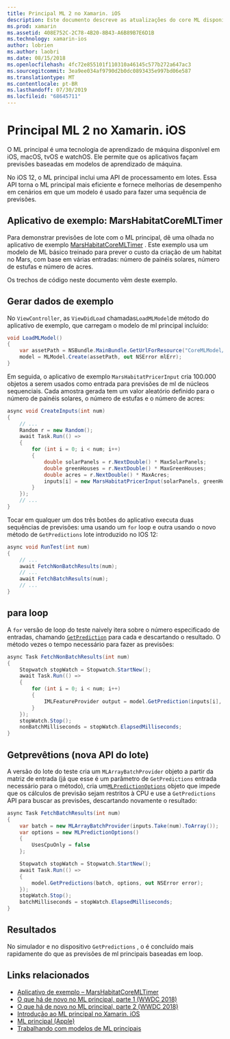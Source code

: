 ```yaml
---
title: Principal ML 2 no Xamarin. iOS
description: Este documento descreve as atualizações do core ML disponíveis como parte do iOS 12. Em particular, ele analisa as melhorias de desempenho associadas à nova API de previsão do lote.
ms.prod: xamarin
ms.assetid: 408E752C-2C78-4B20-8B43-A6B89B7E6D1B
ms.technology: xamarin-ios
author: lobrien
ms.author: laobri
ms.date: 08/15/2018
ms.openlocfilehash: 4fc72e855101f110310a46145c577b272a647ac3
ms.sourcegitcommit: 3ea9ee034af9790d2b0dc0893435e997bd06e587
ms.translationtype: MT
ms.contentlocale: pt-BR
ms.lasthandoff: 07/30/2019
ms.locfileid: "68645711"
---
```

# <a name="core-ml-2-in-xamarinios"></a>Principal ML 2 no Xamarin. iOS

O ML principal é uma tecnologia de aprendizado de máquina disponível em iOS, macOS, tvOS e watchOS. Ele permite que os aplicativos façam previsões baseadas em modelos de aprendizado de máquina.

No iOS 12, o ML principal inclui uma API de processamento em lotes. Essa API torna o ML principal mais eficiente e fornece melhorias de desempenho em cenários em que um modelo é usado para fazer uma sequência de previsões.

## <a name="sample-app-marshabitatcoremltimer"></a>Aplicativo de exemplo: MarsHabitatCoreMLTimer

Para demonstrar previsões de lote com o ML principal, dê uma olhada no aplicativo de exemplo [MarsHabitatCoreMLTimer](https://docs.microsoft.com/samples/xamarin/ios-samples/ios12-marshabitatcoremltimer) . Este exemplo usa um modelo de ML básico treinado para prever o custo da criação de um habitat no Mars, com base em várias entradas: número de painéis solares, número de estufas e número de acres.

Os trechos de código neste documento vêm deste exemplo.

## <a name="generate-sample-data"></a>Gerar dados de exemplo

No `ViewController`, as `ViewDidLoad` chamadas`LoadMLModel`de método do aplicativo de exemplo, que carregam o modelo de ml principal incluído:

```csharp
void LoadMLModel()
{
    var assetPath = NSBundle.MainBundle.GetUrlForResource("CoreMLModel/MarsHabitatPricer", "mlmodelc");
    model = MLModel.Create(assetPath, out NSError mlErr);
}
```

Em seguida, o aplicativo de exemplo `MarsHabitatPricerInput` cria 100.000 objetos a serem usados como entrada para previsões de ml de núcleos sequenciais. Cada amostra gerada tem um valor aleatório definido para o número de painéis solares, o número de estufas e o número de acres:

```csharp
async void CreateInputs(int num)
{
    // ...
    Random r = new Random();
    await Task.Run(() =>
    {
        for (int i = 0; i < num; i++)
        {
            double solarPanels = r.NextDouble() * MaxSolarPanels;
            double greenHouses = r.NextDouble() * MaxGreenHouses;
            double acres = r.NextDouble() * MaxAcres;
            inputs[i] = new MarsHabitatPricerInput(solarPanels, greenHouses, acres);
        }
    });
    // ...
}
```

Tocar em qualquer um dos três botões do aplicativo executa duas sequências de previsões: uma usando um `for` loop e outra usando o novo método de `GetPredictions` lote introduzido no IOS 12:

```csharp
async void RunTest(int num)
{
    // ...
    await FetchNonBatchResults(num);
    // ...
    await FetchBatchResults(num);
    // ...
}
```

## <a name="for-loop"></a>para loop

A `for` versão de loop do teste naively itera sobre o número especificado de entradas, chamando [`GetPrediction`](xref:CoreML.MLModel.GetPrediction*) para cada e descartando o resultado. O método vezes o tempo necessário para fazer as previsões:

```csharp
async Task FetchNonBatchResults(int num)
{
    Stopwatch stopWatch = Stopwatch.StartNew();
    await Task.Run(() =>
    {
        for (int i = 0; i < num; i++)
        {
            IMLFeatureProvider output = model.GetPrediction(inputs[i], out NSError error);
        }
    });
    stopWatch.Stop();
    nonBatchMilliseconds = stopWatch.ElapsedMilliseconds;
}
```

## <a name="getpredictions-new-batch-api"></a>Getprevêtions (nova API do lote)

A versão do lote do teste cria um `MLArrayBatchProvider` objeto a partir da matriz de entrada (já que esse é um parâmetro de `GetPredictions` entrada necessário para o método), cria um[`MLPredictionOptions`](xref:CoreML.MLPredictionOptions)
objeto que impede que os cálculos de previsão sejam restritos à CPU e use a `GetPredictions` API para buscar as previsões, descartando novamente o resultado:

```csharp
async Task FetchBatchResults(int num)
{
    var batch = new MLArrayBatchProvider(inputs.Take(num).ToArray());
    var options = new MLPredictionOptions()
    {
        UsesCpuOnly = false
    };

    Stopwatch stopWatch = Stopwatch.StartNew();
    await Task.Run(() =>
    {
        model.GetPredictions(batch, options, out NSError error);
    });
    stopWatch.Stop();
    batchMilliseconds = stopWatch.ElapsedMilliseconds;
}
```

## <a name="results"></a>Resultados

No simulador e no dispositivo `GetPredictions` , o é concluído mais rapidamente do que as previsões de ml principais baseadas em loop.

## <a name="related-links"></a>Links relacionados

- [Aplicativo de exemplo – MarsHabitatCoreMLTimer](https://docs.microsoft.com/samples/xamarin/ios-samples/ios12-marshabitatcoremltimer)
- [O que há de novo no ML principal, parte 1 (WWDC 2018)](https://developer.apple.com/videos/play/wwdc2018/708/)
- [O que há de novo no ML principal, parte 2 (WWDC 2018)](https://developer.apple.com/videos/play/wwdc2018/709/)
- [Introdução ao ML principal no Xamarin. iOS](https://docs.microsoft.com/xamarin/ios/platform/introduction-to-ios11/coreml)
- [ML principal (Apple)](https://developer.apple.com/documentation/coreml?language=objc)
- [Trabalhando com modelos de ML principais](https://developer.apple.com/machine-learning/build-run-models/)
